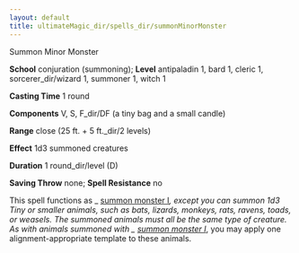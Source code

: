 ```yaml
---
layout: default
title: ultimateMagic_dir/spells_dir/summonMinorMonster
---
```

Summon Minor Monster

**School** conjuration (summoning); **Level** antipaladin 1, bard 1, cleric 1, sorcerer_dir/wizard 1, summoner 1, witch 1

**Casting Time** 1 round

**Components** V, S, F_dir/DF (a tiny bag and a small candle)

**Range** close (25 ft. + 5 ft._dir/2 levels)

**Effect** 1d3 summoned creatures

**Duration** 1 round_dir/level (D)

**Saving Throw** none; **Spell Resistance** no

This spell functions as _ [summon monster I](spells_dir/summonMonster#_summon-monster-i)_, except you can summon 1d3 Tiny or smaller animals, such as bats, lizards, monkeys, rats, ravens, toads, or weasels. The summoned animals must all be the same type of creature. As with animals summoned with _ [summon monster I](spells_dir/summonMonster#_summon-monster-i)_, you may apply one alignment-appropriate template to these animals.

